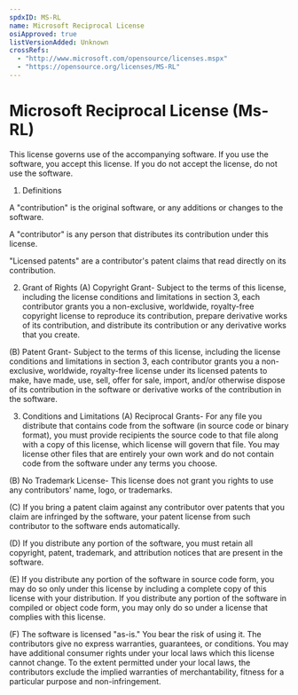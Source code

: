 ```yaml
---
spdxID: MS-RL
name: Microsoft Reciprocal License
osiApproved: true
listVersionAdded: Unknown
crossRefs: 
  - "http://www.microsoft.com/opensource/licenses.mspx"
  - "https://opensource.org/licenses/MS-RL"
---
```


# Microsoft Reciprocal License (Ms-RL)

This license governs use of the accompanying software. If you use the software, you accept this license. If you do not accept the license, do not use the software.

1. Definitions
  
  A "contribution" is the original software, or any additions or changes to the software.

  A "contributor" is any person that distributes its contribution under this license.

  "Licensed patents" are a contributor's patent claims that read directly on its contribution.

2. Grant of Rights
  (A) Copyright Grant- Subject to the terms of this license, including the license conditions and limitations in section 3, each contributor grants you a non-exclusive, worldwide, royalty-free copyright license to reproduce its contribution, prepare derivative works of its contribution, and distribute its contribution or any derivative works that you create.

  (B) Patent Grant- Subject to the terms of this license, including the license conditions and limitations in section 3, each contributor grants you a non-exclusive, worldwide, royalty-free license under its licensed patents to make, have made, use, sell, offer for sale, import, and/or otherwise dispose of its contribution in the software or derivative works of the contribution in the software.

3. Conditions and Limitations
  (A) Reciprocal Grants- For any file you distribute that contains code from the software (in source code or binary format), you must provide recipients the source code to that file along with a copy of this license, which license will govern that file. You may license other files that are entirely your own work and do not contain code from the software under any terms you choose.

  (B) No Trademark License- This license does not grant you rights to use any contributors' name, logo, or trademarks.

  (C) If you bring a patent claim against any contributor over patents that you claim are infringed by the software, your patent license from such contributor to the software ends automatically.

  (D) If you distribute any portion of the software, you must retain all copyright, patent, trademark, and attribution notices that are present in the software.

  (E) If you distribute any portion of the software in source code form, you may do so only under this license by including a complete copy of this license with your distribution. If you distribute any portion of the software in compiled or object code form, you may only do so under a license that complies with this license.

  (F) The software is licensed "as-is." You bear the risk of using it. The contributors give no express warranties, guarantees, or conditions. You may have additional consumer rights under your local laws which this license cannot change. To the extent permitted under your local laws, the contributors exclude the implied warranties of merchantability, fitness for a particular purpose and non-infringement.
